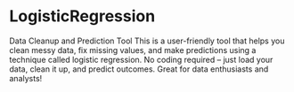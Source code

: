 # LogisticRegression
Data Cleanup and Prediction Tool  This is a user-friendly tool that helps you clean messy data, fix missing values, and make predictions using a technique called logistic regression. No coding required – just load your data, clean it up, and predict outcomes. Great for data enthusiasts and analysts!
